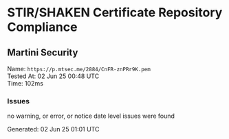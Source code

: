 # STIR/SHAKEN Certificate Repository Compliance

## Martini Security

Name: `https://p.mtsec.me/2884/CnFR-znPRr9K.pem`\
Tested At: 02 Jun 25 00:48 UTC\
Time: 102ms

### Issues

no warning, or error, or notice date level issues were found

Generated: 02 Jun 25 01:01 UTC